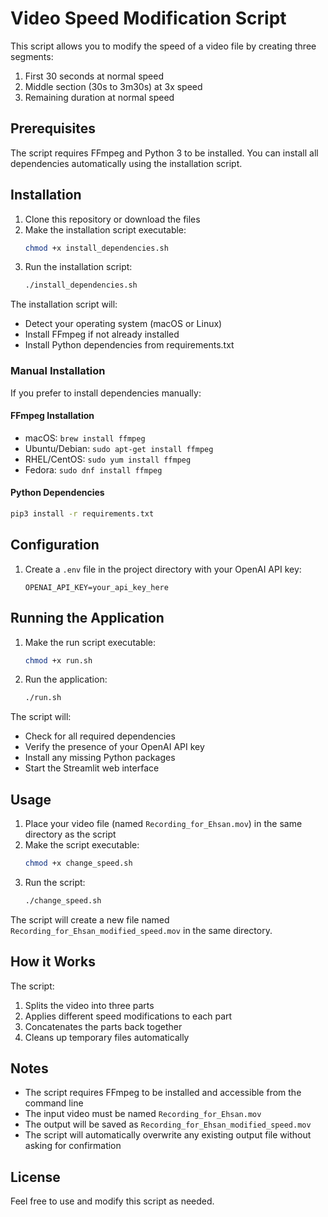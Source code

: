 # Video Speed Modification Script

This script allows you to modify the speed of a video file by creating three segments:
1. First 30 seconds at normal speed
2. Middle section (30s to 3m30s) at 3x speed
3. Remaining duration at normal speed

## Prerequisites

The script requires FFmpeg and Python 3 to be installed. You can install all dependencies automatically using the installation script.

## Installation

1. Clone this repository or download the files
2. Make the installation script executable:
   ```bash
   chmod +x install_dependencies.sh
   ```
3. Run the installation script:
   ```bash
   ./install_dependencies.sh
   ```

The installation script will:
- Detect your operating system (macOS or Linux)
- Install FFmpeg if not already installed
- Install Python dependencies from requirements.txt

### Manual Installation

If you prefer to install dependencies manually:

#### FFmpeg Installation
- macOS: `brew install ffmpeg`
- Ubuntu/Debian: `sudo apt-get install ffmpeg`
- RHEL/CentOS: `sudo yum install ffmpeg`
- Fedora: `sudo dnf install ffmpeg`

#### Python Dependencies
```bash
pip3 install -r requirements.txt
```

## Configuration

1. Create a `.env` file in the project directory with your OpenAI API key:
   ```
   OPENAI_API_KEY=your_api_key_here
   ```

## Running the Application

1. Make the run script executable:
   ```bash
   chmod +x run.sh
   ```

2. Run the application:
   ```bash
   ./run.sh
   ```

The script will:
- Check for all required dependencies
- Verify the presence of your OpenAI API key
- Install any missing Python packages
- Start the Streamlit web interface

## Usage

1. Place your video file (named `Recording_for_Ehsan.mov`) in the same directory as the script
2. Make the script executable:
   ```bash
   chmod +x change_speed.sh
   ```
3. Run the script:
   ```bash
   ./change_speed.sh
   ```

The script will create a new file named `Recording_for_Ehsan_modified_speed.mov` in the same directory.

## How it Works

The script:
1. Splits the video into three parts
2. Applies different speed modifications to each part
3. Concatenates the parts back together
4. Cleans up temporary files automatically

## Notes

- The script requires FFmpeg to be installed and accessible from the command line
- The input video must be named `Recording_for_Ehsan.mov`
- The output will be saved as `Recording_for_Ehsan_modified_speed.mov`
- The script will automatically overwrite any existing output file without asking for confirmation

## License

Feel free to use and modify this script as needed. 